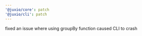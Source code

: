 ```yaml
---
'@juxio/core': patch
'@juxio/cli': patch
---
```


fixed an issue where using groupBy function caused CLI to crash
